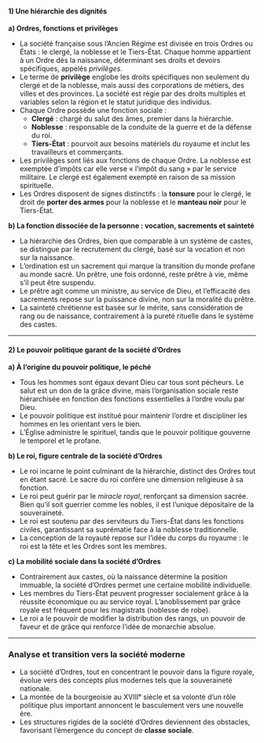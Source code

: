 #### 1) Une hiérarchie des dignités

**a) Ordres, fonctions et privilèges**

- La société française sous l’Ancien Régime est divisée en trois Ordres ou États : le clergé, la noblesse et le Tiers-État. Chaque homme appartient à un Ordre dès la naissance, déterminant ses droits et devoirs spécifiques, appelés _privilèges_.
- Le terme de **privilège** englobe les droits spécifiques non seulement du clergé et de la noblesse, mais aussi des corporations de métiers, des villes et des provinces. La société est régie par des droits multiples et variables selon la région et le statut juridique des individus.
- Chaque Ordre possède une fonction sociale : 
  - **Clergé** : chargé du salut des âmes, premier dans la hiérarchie.
  - **Noblesse** : responsable de la conduite de la guerre et de la défense du roi.
  - **Tiers-État** : pourvoit aux besoins matériels du royaume et inclut les travailleurs et commerçants.
- Les privilèges sont liés aux fonctions de chaque Ordre. La noblesse est exemptée d’impôts car elle verse « l’impôt du sang » par le service militaire. Le clergé est également exempté en raison de sa mission spirituelle.
- Les Ordres disposent de signes distinctifs : la **tonsure** pour le clergé, le droit de **porter des armes** pour la noblesse et le **manteau noir** pour le Tiers-État.

**b) La fonction dissociée de la personne : vocation, sacrements et sainteté**

- La hiérarchie des Ordres, bien que comparable à un système de castes, se distingue par le recrutement du clergé, basé sur la vocation et non sur la naissance. 
- L’ordination est un sacrement qui marque la transition du monde profane au monde sacré. Un prêtre, une fois ordonné, reste prêtre à vie, même s’il peut être suspendu.
- Le prêtre agit comme un ministre, au service de Dieu, et l’efficacité des sacrements repose sur la puissance divine, non sur la moralité du prêtre.
- La sainteté chrétienne est basée sur le mérite, sans considération de rang ou de naissance, contrairement à la pureté rituelle dans le système des castes.

---

#### 2) Le pouvoir politique garant de la société d’Ordres

**a) À l’origine du pouvoir politique, le péché**

- Tous les hommes sont égaux devant Dieu car tous sont pécheurs. Le salut est un don de la grâce divine, mais l’organisation sociale reste hiérarchisée en fonction des fonctions essentielles à l’ordre voulu par Dieu.
- Le pouvoir politique est institué pour maintenir l’ordre et discipliner les hommes en les orientant vers le bien. 
- L’Église administre le spirituel, tandis que le pouvoir politique gouverne le temporel et le profane.

**b) Le roi, figure centrale de la société d’Ordres**

- Le roi incarne le point culminant de la hiérarchie, distinct des Ordres tout en étant sacré. Le sacre du roi confère une dimension religieuse à sa fonction.
- Le roi peut guérir par le _miracle royal_, renforçant sa dimension sacrée. Bien qu’il soit guerrier comme les nobles, il est l’unique dépositaire de la souveraineté.
- Le roi est soutenu par des serviteurs du Tiers-État dans les fonctions civiles, garantissant sa suprématie face à la noblesse traditionnelle.
- La conception de la royauté repose sur l’idée du corps du royaume : le roi est la tête et les Ordres sont les membres.

**c) La mobilité sociale dans la société d’Ordres**

- Contrairement aux castes, où la naissance détermine la position immuable, la société d’Ordres permet une certaine mobilité individuelle.
- Les membres du Tiers-État peuvent progresser socialement grâce à la réussite économique ou au service royal. L’anoblissement par grâce royale est fréquent pour les magistrats (noblesse de robe).
- Le roi a le pouvoir de modifier la distribution des rangs, un pouvoir de faveur et de grâce qui renforce l’idée de monarchie absolue.

---

### Analyse et transition vers la société moderne

- La société d’Ordres, tout en concentrant le pouvoir dans la figure royale, évolue vers des concepts plus modernes tels que la souveraineté nationale.
- La montée de la bourgeoisie au XVIIIᵉ siècle et sa volonté d’un rôle politique plus important annoncent le basculement vers une nouvelle ère.
- Les structures rigides de la société d’Ordres deviennent des obstacles, favorisant l’émergence du concept de **classe sociale**.

